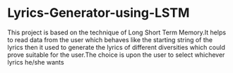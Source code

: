 # Lyrics-Generator-using-LSTM
This project is based on the technique of Long Short Term Memory.It helps to read data from the user which behaves like the starting string of the lyrics then it used to generate the lyrics of different diversities which could prove suitable for the user.The choice is upon the user to select whichever lyrics he/she wants
